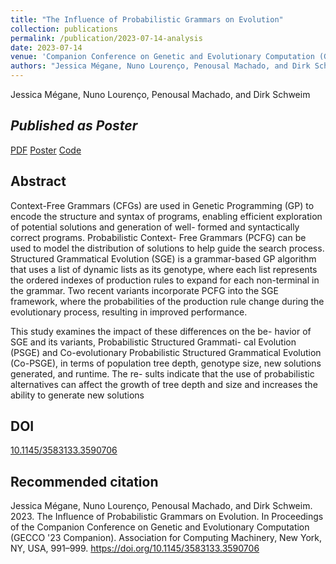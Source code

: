 ```yaml
---
title: "The Influence of Probabilistic Grammars on Evolution"
collection: publications
permalink: /publication/2023-07-14-analysis
date: 2023-07-14
venue: 'Companion Conference on Genetic and Evolutionary Computation (GECCO 23 Companion)'
authors: "Jessica Mégane, Nuno Lourenço, Penousal Machado, and Dirk Schweim"
---
```

Jessica Mégane, Nuno Lourenço, Penousal Machado, and Dirk Schweim

*Published as Poster*
---

[PDF](https://jessicamegane.pt/files/gecco_analysis.pdf) [Poster](https://jessicamegane.pt/files/gecco_analysis_poster.pdf) [Code](https://github.com/jessicamegane/)

Abstract
---
Context-Free Grammars (CFGs) are used in Genetic Programming (GP) to encode the structure and syntax of programs, enabling efficient exploration of potential solutions and generation of well- formed and syntactically correct programs. Probabilistic Context- Free Grammars (PCFG) can be used to model the distribution of solutions to help guide the search process. Structured Grammatical Evolution (SGE) is a grammar-based GP algorithm that uses a list of dynamic lists as its genotype, where each list represents the ordered indexes of production rules to expand for each non-terminal in the grammar. Two recent variants incorporate PCFG into the SGE framework, where the probabilities of the production rule change during the evolutionary process, resulting in improved performance.

This study examines the impact of these differences on the be- havior of SGE and its variants, Probabilistic Structured Grammati- cal Evolution (PSGE) and Co-evolutionary Probabilistic Structured Grammatical Evolution (Co-PSGE), in terms of population tree depth, genotype size, new solutions generated, and runtime. The re- sults indicate that the use of probabilistic alternatives can affect the growth of tree depth and size and increases the ability to generate new solutions

DOI
---
[10.1145/3583133.3590706](https://doi.org/10.1145/3583133.3590706)

Recommended citation
---
Jessica Mégane, Nuno Lourenço, Penousal Machado, and Dirk Schweim. 2023. The Influence of Probabilistic Grammars on Evolution. In Proceedings of the Companion Conference on Genetic and Evolutionary Computation (GECCO '23 Companion). Association for Computing Machinery, New York, NY, USA, 991–999. https://doi.org/10.1145/3583133.3590706
